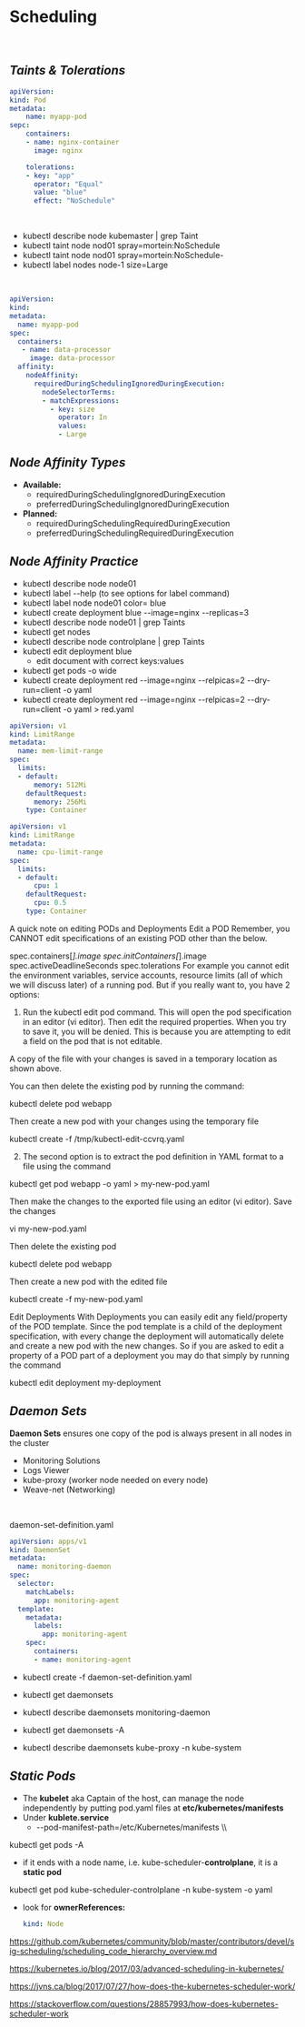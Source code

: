 # **Scheduling**
</br>

## *Taints & Tolerations*


```YAML
apiVersion:
kind: Pod
metadata:
    name: myapp-pod
sepc:
    containers:
    - name: nginx-container
      image: nginx

    tolerations:
    - key: "app"
      operator: "Equal"
      value: "blue"
      effect: "NoSchedule"
```
</br>

* kubectl describe node kubemaster | grep Taint
* kubectl taint node nod01 spray=mortein:NoSchedule  
* kubectl taint node nod01 spray=mortein:NoSchedule-
* kubectl label nodes node-1 size=Large

</br>

```YAML
apiVersion:
kind:
metadata:
  name: myapp-pod
spec:
  containers:
   - name: data-processor
     image: data-processor
  affinity:
    nodeAffinity:
      requiredDuringSchedulingIgnoredDuringExecution:
        nodeSelectorTerms:
        - matchExpressions:
          - key: size
            operator: In
            values:
            - Large
```
## *Node Affinity Types*
* **Available:**
  * requiredDuringSchedulingIgnoredDuringExecution
  * preferredDuringSchedulingIgnoredDuringExecution
* **Planned:**
  * requiredDuringSchedulingRequiredDuringExecution
  * preferredDuringSchedulingRequiredDuringExecution

## *Node Affinity Practice*
* kubectl describe node node01
* kubectl label --help (to see options for label command)
* kubectl label node node01 color= blue
* kubectl create deployment blue --image=nginx --replicas=3
* kubectl describe node node01 | grep Taints
* kubectl get nodes
* kubectl describe node controlplane | grep Taints
* kubectl edit deployment blue
  * edit document with correct keys:values
* kubectl get pods -o wide
* kubectl create deployment red --image=nginx --relpicas=2 --dry-run=client -o yaml
* kubectl create deployment red --image=nginx --relpicas=2 --dry-run=client -o yaml > red.yaml


``` Yaml
apiVersion: v1
kind: LimitRange
metadata:
  name: mem-limit-range
spec:
  limits:
  - default:
      memory: 512Mi
    defaultRequest:
      memory: 256Mi
    type: Container
```
``` yaml
apiVersion: v1
kind: LimitRange
metadata:
  name: cpu-limit-range
spec:
  limits:
  - default:
      cpu: 1
    defaultRequest:
      cpu: 0.5
    type: Container
```
A quick note on editing PODs and Deployments
Edit a POD
Remember, you CANNOT edit specifications of an existing POD other than the below.

spec.containers[*].image
spec.initContainers[*].image
spec.activeDeadlineSeconds
spec.tolerations
For example you cannot edit the environment variables, service accounts, resource limits (all of which we will discuss later) of a running pod. But if you really want to, you have 2 options:

1. Run the kubectl edit pod <pod name> command.  This will open the pod specification in an editor (vi editor). Then edit the required properties. When you try to save it, you will be denied. This is because you are attempting to edit a field on the pod that is not editable.

A copy of the file with your changes is saved in a temporary location as shown above.

You can then delete the existing pod by running the command:

kubectl delete pod webapp

Then create a new pod with your changes using the temporary file

kubectl create -f /tmp/kubectl-edit-ccvrq.yaml

2. The second option is to extract the pod definition in YAML format to a file using the command

kubectl get pod webapp -o yaml > my-new-pod.yaml

Then make the changes to the exported file using an editor (vi editor). Save the changes

vi my-new-pod.yaml

Then delete the existing pod

kubectl delete pod webapp

Then create a new pod with the edited file

kubectl create -f my-new-pod.yaml

Edit Deployments
With Deployments you can easily edit any field/property of the POD template. Since the pod template is a child of the deployment specification,  with every change the deployment will automatically delete and create a new pod with the new changes. So if you are asked to edit a property of a POD part of a deployment you may do that simply by running the command

kubectl edit deployment my-deployment

## *Daemon Sets*
**Daemon Sets** ensures one copy of the pod is always present in all nodes in the cluster
  * Monitoring Solutions
  * Logs Viewer
  * kube-proxy (worker node needed on every node)
  * Weave-net (Networking)

</br>

daemon-set-definition.yaml

``` yaml
apiVersion: apps/v1
kind: DaemonSet
metadata:
  name: monitoring-daemon
spec:
  selector:
    matchLabels:
      app: monitoring-agent
  template:
    metadata:
      labels:
        app: monitoring-agent
    spec:
      containers:
      - name: monitoring-agent
```
* kubectl create -f daemon-set-definition.yaml
* kubectl get daemonsets
* kubectl describe daemonsets monitoring-daemon

* kubectl get daemonsets -A
* kubectl describe daemonsets kube-proxy -n kube-system

## *Static Pods*
* The **kubelet** aka Captain of the host, can manage the node independently by putting pod.yaml files at **etc/kubernetes/manifests**
 * Under **kublete.service**
   * --pod-manifest-path=/etc/Kubernetes/manifests \\\

kubectl get pods -A
  * if it ends with a node name, i.e. kube-scheduler-**controlplane**, it is a **static pod**

kubectl get pod kube-scheduler-controlplane -n kube-system -o yaml
  * look for **ownerReferences:**
    ```Yaml
    kind: Node
    ```
https://github.com/kubernetes/community/blob/master/contributors/devel/sig-scheduling/scheduling_code_hierarchy_overview.md

https://kubernetes.io/blog/2017/03/advanced-scheduling-in-kubernetes/

https://jvns.ca/blog/2017/07/27/how-does-the-kubernetes-scheduler-work/

https://stackoverflow.com/questions/28857993/how-does-kubernetes-scheduler-work